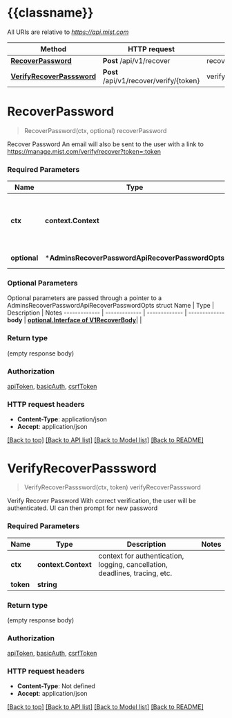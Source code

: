 # {{classname}}

All URIs are relative to *https://api.mist.com*

Method | HTTP request | Description
------------- | ------------- | -------------
[**RecoverPassword**](AdminsRecoverPasswordApi.md#RecoverPassword) | **Post** /api/v1/recover | recoverPassword
[**VerifyRecoverPasssword**](AdminsRecoverPasswordApi.md#VerifyRecoverPasssword) | **Post** /api/v1/recover/verify/{token} | verifyRecoverPasssword

# **RecoverPassword**
> RecoverPassword(ctx, optional)
recoverPassword

Recover Password An email will also be sent to the user with a link to https://manage.mist.com/verify/recover?token=:token

### Required Parameters

Name | Type | Description  | Notes
------------- | ------------- | ------------- | -------------
 **ctx** | **context.Context** | context for authentication, logging, cancellation, deadlines, tracing, etc.
 **optional** | ***AdminsRecoverPasswordApiRecoverPasswordOpts** | optional parameters | nil if no parameters

### Optional Parameters
Optional parameters are passed through a pointer to a AdminsRecoverPasswordApiRecoverPasswordOpts struct
Name | Type | Description  | Notes
------------- | ------------- | ------------- | -------------
 **body** | [**optional.Interface of V1RecoverBody**](V1RecoverBody.md)|  | 

### Return type

 (empty response body)

### Authorization

[apiToken](../README.md#apiToken), [basicAuth](../README.md#basicAuth), [csrfToken](../README.md#csrfToken)

### HTTP request headers

 - **Content-Type**: application/json
 - **Accept**: application/json

[[Back to top]](#) [[Back to API list]](../README.md#documentation-for-api-endpoints) [[Back to Model list]](../README.md#documentation-for-models) [[Back to README]](../README.md)

# **VerifyRecoverPasssword**
> VerifyRecoverPasssword(ctx, token)
verifyRecoverPasssword

Verify Recover Password With correct verification, the user will be authenticated. UI can then prompt for new password

### Required Parameters

Name | Type | Description  | Notes
------------- | ------------- | ------------- | -------------
 **ctx** | **context.Context** | context for authentication, logging, cancellation, deadlines, tracing, etc.
  **token** | **string**|  | 

### Return type

 (empty response body)

### Authorization

[apiToken](../README.md#apiToken), [basicAuth](../README.md#basicAuth), [csrfToken](../README.md#csrfToken)

### HTTP request headers

 - **Content-Type**: Not defined
 - **Accept**: application/json

[[Back to top]](#) [[Back to API list]](../README.md#documentation-for-api-endpoints) [[Back to Model list]](../README.md#documentation-for-models) [[Back to README]](../README.md)

